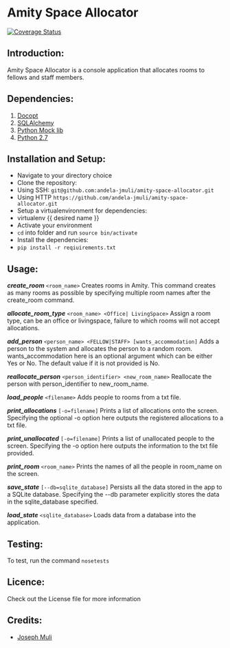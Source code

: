 

# Amity Space Allocator

[![Coverage Status](https://coveralls.io/repos/github/andela-jmuli/amity-space-allocator/badge.svg?branch=feature-add)](https://coveralls.io/github/andela-jmuli/amity-space-allocator?branch=feature-add)
## Introduction:
Amity Space Allocator is a console application that allocates rooms to fellows and staff members.

## Dependencies:

1. [Docopt](http://docopt.org/)
2. [SQLAlchemy](http://www.sqlalchemy.org/)
3. [Python Mock lib](https://docs.python.org/3/library/unittest.mock.html)
4. [Python 2.7](https://www.python.org/)


## Installation and Setup:

* Navigate to your directory choice
* Clone the repository:
 * Using SSH: ``` git@github.com:andela-jmuli/amity-space-allocator.git ```
 * Using HTTP ``` https://github.com/andela-jmuli/amity-space-allocator.git ```
* Setup a virtualenvironment for dependencies:
 * virtualenv {{ desired name }}
* Activate your environment
 * ``` cd ``` into folder and run ``` source bin/activate ```
* Install the dependencies:
 * ``` pip install -r reqiuirements.txt ```

## Usage:
***create_room*** ```<room_name>```
Creates rooms in Amity. This command creates as many rooms as possible by specifying multiple room names after the create_room command.

***allocate_room_type*** ```<room_name> <Office| LivingSpace>```
Assign a room type, can be an office or livingspace, failure to which rooms will not accept allocations.  

***add_person*** ```<person_name> <FELLOW|STAFF> [wants_accommodation]```
Adds a person to the system and allocates the person to a random room. wants_accommodation here is an optional argument which can be either Yes or No. The default value if it is not provided is No.

***reallocate_person*** ```<person_identifier> <new_room_name>```
Reallocate the person with person_identifier to new_room_name.

***load_people*** ```<filename>```
Adds people to rooms from a txt file.

***print_allocations*** ```[-o=filename]```
Prints a list of allocations onto the screen. Specifying the optional -o option here outputs the registered allocations to a txt file.

***print_unallocated*** ```[-o=filename]```
Prints a list of unallocated people to the screen. Specifying the -o option here outputs the information to the txt file provided.

***print_room*** ```<room_name>```
Prints  the names of all the people in room_name on the screen.

***save_state***  ```[--db=sqlite_database]```
Persists all the data stored in the app to a SQLite database. Specifying the --db parameter explicitly stores the data in the sqlite_database specified.

***load_state*** ```<sqlite_database>```
Loads data from a database into the application.


## Testing:
To test, run the command ``` nosetests ```

## Licence:
Check out the License file for more information

## Credits:
* [Joseph Muli](github.com/andela-jmuli)
